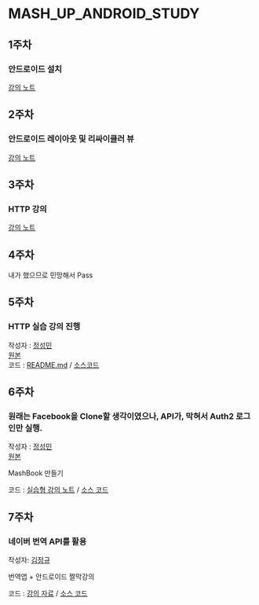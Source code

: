 # MASH_UP_ANDROID_STUDY

## 1주차

### 안드로이드 설치

[강의 노트](https://github.com/LenKIM/MASH_UP_ANDROID_STUDY/blob/master/1_week_Intro_android.pdf)

## 2주차

### 안드로이드 레이아웃 및 리싸이클러 뷰

[강의 노트](https://github.com/LenKIM/MASH_UP_ANDROID_STUDY/blob/master/2_week_layout.pdf)

## 3주차

### HTTP 강의

[강의 노트](https://github.com/LenKIM/MASH_UP_ANDROID_STUDY/blob/master/3_week_http_.pdf)

## 4주차

내가 했으므로 민망해서 Pass

## 5주차

### HTTP 실습 강의 진행

작성자 : [정성민](https://github.com/JSpiner)  
[원본](https://github.com/JSpiner/MASHUP_HTTP_STUDY)  
코드 : [README.md](https://github.com/LenKIM/MASH_UP_ANDROID_STUDY/blob/Http/README.md) / [소스코드](https://github.com/LenKIM/MASH_UP_ANDROID_STUDY/tree/Http)

## 6주차

### 원래는 Facebook을 Clone할 생각이였으나, API가, 막혀서 Auth2 로그인만 실행.

작성자 : [정성민](https://github.com/JSpiner)  
[원본](https://github.com/JSpiner/MASHUP_FACEBOOK_STUDY)  

MashBook 만들기

코드 : [실습형 강의 노트](https://github.com/LenKIM/MASH_UP_ANDROID_STUDY/blob/mashbook/README.md) / [소스 코드](https://github.com/LenKIM/MASH_UP_ANDROID_STUDY/tree/mashbook)

## 7주차

### 네이버 번역 API를 활용

작성자: [김정규](https://github.com/LenKIM)

번역앱 + 안드로이드 짤막강의

코드 : [강의 자료](https://github.com/LenKIM/MASH_UP_ANDROID_STUDY/blob/mashuptranslate/secret_android_seminar.md) / [소스 코드](https://github.com/LenKIM/MASH_UP_ANDROID_STUDY/tree/mashuptranslate)

